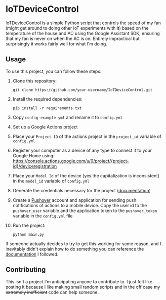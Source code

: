 # IoTDeviceControl

IoTDeviceControl is a simple Python script that controls the speed of my fan (might get around to doing other IoT experiments with it) based on the temperature of the house and AC using the Google Assistant SDK, ensuring that my fan is never on when the AC is on. Entirely impractical but surprisingly it works fairly well for what I'm doing.

## Usage

To use this project, you can follow these steps:

1. Clone this repository:

   `git clone https://github.com/your-username/IoTDeviceControl.git`

2. Install the required dependencies:

   `pip install -r requirements.txt`

3. Copy `config-example.yml` and rename it to `config.yml`

4. Set up a Google Actions project

5. Place your `Project ID` of the actions project in the `project_id` variable of `config.yml`

6. Register your computer as a device of any type to connect it to your Google Home using: https://console.actions.google.com/u/0/project/{project-id}/deviceregistration

7. Place your `Model Id` of the device (yes the capitalization is inconsistent) in the `model_id` variable of `config.yml`

8. Generate the credentials necessary for the project ([documentation](https://developers.google.com/assistant/sdk/guides/service/python/embed/install-sample#generate_credentials))

9. Create a [Pushover](https://pushover.net/) account and application for sending push notifications of actions to a mobile device. Copy the user id to the `pushover_user` variable and the application token to the `pushover_token` variable in the `config.yml` file

10. Run the project:

    `python main.py`

If someone actually decides to try to get this working for some reason, and I inevitably didn't explain how to do something you can reference the [documentation](https://developers.google.com/assistant/sdk/guides/service/python#embed) I followed.

## Contributing

This isn't a project I'm anticipating anyone to contribute to. I just felt like posting it because I like making small random scripts and in the off case my ~~extremely inefficient~~ code can help someone.